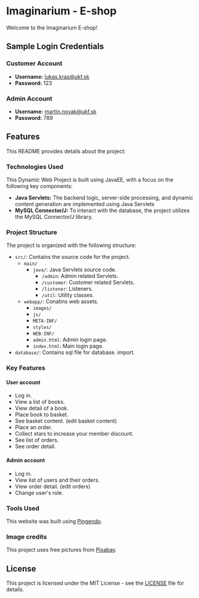 # Imaginarium - E-shop

Welcome to the Imaginarium E-shop!

## Sample Login Credentials

### Customer Account
- **Username:** lukas.kras@ukf.sk
- **Password:** 123

### Admin Account
- **Username:** martin.novak@ukf.sk
- **Password:** 789

## Features

This README provides details about the project:

### Technologies Used

This Dynamic Web Project is built using JavaEE, with a focus on the following key components:

- **Java Servlets:** The backend logic, server-side processing, and dynamic content generation are implemented using Java Servlets
- **MySQL Connector/J:** To interact with the database, the project utilizes the MySQL Connector/J library.

### Project Structure

The project is organized with the following structure:

- `src/`: Contains the source code for the project.
  - `main/`
    - `java/`: Java Servlets source code.
      - `/admin`: Admin related Servlets.
      - `/customer`: Customer related Servlets.
      - `/listener`: Listeners.
      - `/util`: Utility classes.
   - `webapp/`: Conatins web assets.
     - `images/`
     - `js/`
     - `META-INF/`
     - `styles/`
     - `WEB-INF/`
     - `admin.html`: Admin login page.
     - `index.html`: Main login page.
- `database/`: Contains sql file for database. import.


### Key Features

#### User account
- Log in.
- View a list of books.
- View detail of a book.
- Place book to basket.
- See basket content. (edit basket content)
- Place an order.
- Collect stars to increase your member discount.
- See list of orders.
- See order detail.

#### Admin account
- Log in.
- View list of users and their orders.
- View order detail. (edit orders)
- Change user's role.

### Tools Used

This website was built using [Pingendo](https://pingendo.com).

### Image credits

This project uses free pictures from [Pixabay](https://pixabay.com).

## License

This project is licensed under the MIT License - see the [LICENSE](LICENSE.md) file for details.
